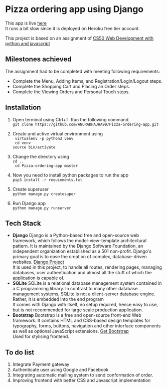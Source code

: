 # Pizza ordering app using Django

This app is live [here](https://django-pizza-order-anuradha.herokuapp.com) <br>
It runs a bit slow since it is deployed on Heroku free tier account.

This project is based on an assignment of 
[CS50 Web Development with python and javascript](https://www.edx.org/course/cs50s-web-programming-with-python-and-javascript)



## Milestones achieved

The assignment had to be completed with meeting following requirements:

- Complete the Menu, Adding Items, and Registration/Login/Logout steps.
- Complete the Shopping Cart and Placing an Order steps.
- Complete the Viewing Orders and Personal Touch steps.

## Installation

1. Open terminal using Ctrl+T. Run the following command <br>
`git clone https://github.com/ANURADHAJHA99/Pizza-ordering-app.git`

2. Create and active virtual environment using  <br>
` virtualenv -p python3 venv` <br>
` cd venv` <br>
`source bin/activate` <br>
3. Change the directory using <br>
`cd ..` <br>
` cd Pizza-ordering-app master`
4. Now you need to install python packages to run the app <br>
`pip3 install -r requiements.txt`
5. Create superuser <br>
 `python manage.py createsuper`
6. Run Django app <br>
`python manage.py runserver`

## Tech Stack

- **Django**  Django is a Python-based free and open-source web framework,
 which follows the model-view-template architectural pattern. It is maintained by the Django Software
 Foundation, an independent organization established as a 501 non-profit. 
Django's primary goal is to ease the creation of complex, database-driven websites. [Django Project](https://www.djangoproject.com/) <br>
It is used in this project, to handle all routes, rendering pages, managing databases, 
user authentication and almost all the stuff of which the application is capable of.
- **SQLite** SQLite is a relational database management system contained in a C programming library. In contrast to many other database management systems, 
SQLite is not a client–server database engine. Rather, it is embedded into the end program<br>
It comes with Django with itself, no setup required, hence easy to use, but is not recommended for large scale
production application.
- **Bootstrap** Bootstrap is a free and open-source front-end Web framework. It contains HTML and CSS-based design templates for typography, forms, buttons, navigation and other
 interface components as well as optional JavaScript extensions. [Get Bootstrap](getbootstrap.com) <br>
Used for stylising frontend. 


## To do list 
1. Integrate Payment gateway 
2. Authenticate user using Google and Facebook
3. Integrating automatic mailing system to send conformation of order.
4. Improving frontend with better CSS and Javascript implementation 



